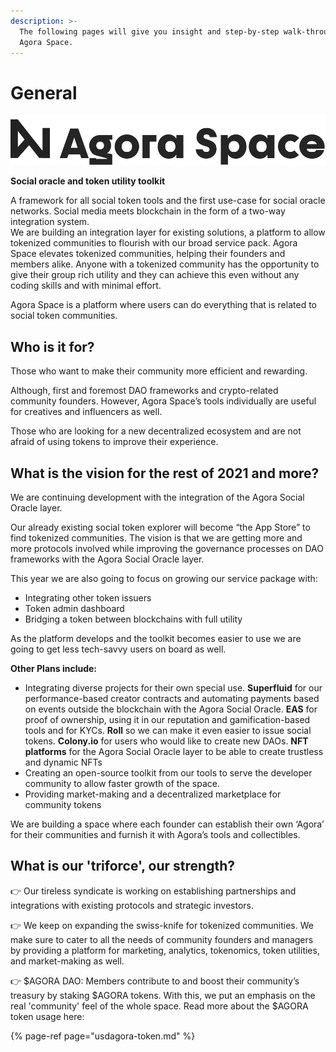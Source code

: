 ```yaml
---
description: >-
  The following pages will give you insight and step-by-step walk-throughs for
  Agora Space.
---
```


# General

![](.gitbook/assets/hosszu_logo.png)

**Social oracle and token utility toolkit**

A framework for all social token tools and the first use-case for social oracle networks. Social media meets blockchain in the form of a two-way integration system.   
We are building an integration layer for existing solutions, a platform to allow tokenized communities to flourish with our broad service pack. Agora Space elevates tokenized communities, helping their founders and members alike. Anyone with a tokenized community has the opportunity to give their group rich utility and they can achieve this even without any coding skills and with minimal effort.

Agora Space is a platform where users can do everything that is related to social token communities.  


## Who is it for?

Those who want to make their community more efficient and rewarding.

Although, first and foremost DAO frameworks and crypto-related community founders. However, Agora Space’s tools individually are useful for creatives and influencers as well.

Those who are looking for a new decentralized ecosystem and are not afraid of using tokens to improve their experience.   


## What is the vision for the rest of 2021 and more?

We are continuing development with the integration of the Agora Social Oracle layer. 

Our already existing social token explorer will become “the App Store”  to find tokenized communities. The vision is that we are getting more and more protocols involved while improving the governance processes on DAO frameworks with the Agora Social Oracle layer.

This year we are also going to focus on growing our service package with:

* Integrating other token issuers
* Token admin dashboard
* Bridging a token between blockchains with full utility 

As the platform develops and the toolkit becomes easier to use we are going to get less tech-savvy users on board as well. 

**Other Plans include:**

* Integrating diverse projects for their own special use. **Superfluid** for our performance-based creator contracts and automating payments based on events outside the blockchain with the Agora Social Oracle. **EAS** for proof of ownership, using it in our reputation and gamification-based tools and for KYCs. **Roll** so we can make it even easier to issue social tokens. **Colony.io** for users who would like to create new DAOs. **NFT platforms** for the Agora Social Oracle layer to be able to create trustless and dynamic NFTs
* Creating an open-source toolkit from our tools to serve the developer community to allow faster growth of the space.
* Providing market-making and a decentralized marketplace for community tokens

We are building a space where each founder can establish their own ‘Agora’ for their communities and furnish it with Agora’s tools and collectibles.  


## What is our 'triforce', our strength?

👉 Our tireless syndicate is working on establishing partnerships and integrations with existing protocols and strategic investors. 

👉 We keep on expanding the swiss-knife for tokenized communities. We make sure to cater to all the needs of community founders and managers by providing a platform for marketing, analytics, tokenomics, token utilities, and market-making as well.

👉 $AGORA DAO: Members contribute to and boost their community’s treasury by staking $AGORA tokens. With this, we put an emphasis on the real 'community' feel of the whole space.  Read more about the $AGORA token usage here:

{% page-ref page="usdagora-token.md" %}



